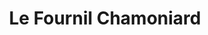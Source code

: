 ---
title: "Le Fournil Chamoniard"
url: /chamonix-mont-blanc/le-fournil-chamoniard/
shop: boulangerie
---